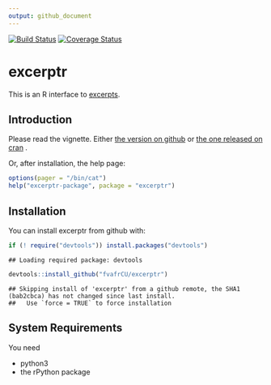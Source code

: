 ```yaml
---
output: github_document
---
```

<!-- README.md is generated from README.Rmd. Please edit that file -->
[![Build Status](https://travis-ci.org/fvafrCU/excerptr.svg?branch=master)](https://travis-ci.org/fvafrCU/excerptr)
[![Coverage Status](https://codecov.io/github/fvafrCU/excerptr/coverage.svg?branch=master)](https://codecov.io/github/fvafrCU/excerptr?branch=master)
# excerptr
This is an R interface to [excerpts](https://pypi.python.org/pypi/excerpts).

## Introduction

Please read the vignette. Either [the version on github](http://htmlpreview.github.io/?https://github.com/fvafrCU/excerptr/blob/master/inst/doc/excerptr_Introduction.html)
or [the one released on cran](https://cran.r-project.org/web/packages/excerptr/vignettes/excerptr_Introduction.html) .

Or, after installation, the help page:

```r
options(pager = "/bin/cat")
help("excerptr-package", package = "excerptr")
```

## Installation
You can install excerptr from github with:

```r
if (! require("devtools")) install.packages("devtools")
```

```
## Loading required package: devtools
```

```r
devtools::install_github("fvafrCU/excerptr")
```

```
## Skipping install of 'excerptr' from a github remote, the SHA1 (bab2cbca) has not changed since last install.
##   Use `force = TRUE` to force installation
```


## System Requirements
You need
  - python3
  - the rPython package
